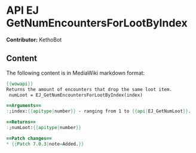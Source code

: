 # API EJ GetNumEncountersForLootByIndex

**Contributor:** KethoBot

## Content

The following content is in MediaWiki markdown format:

```mediawiki
{{wowapi}}
Returns the amount of encounters that drop the same loot item.
 numLoot = EJ_GetNumEncountersForLootByIndex(index)

==Arguments==
:;index:{{apitype|number}} - ranging from 1 to {{api|EJ_GetNumLoot}}.

==Returns==
:;numLoot:{{apitype|number}}

==Patch changes==
* {{Patch 7.0.3|note=Added.}}
```
